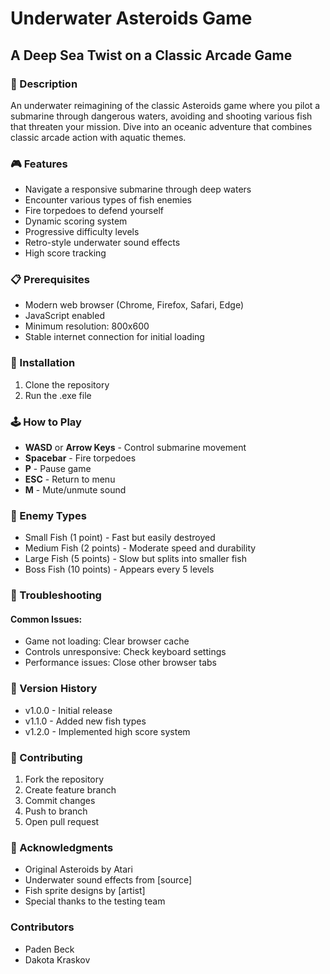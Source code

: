 # Underwater Asteroids Game
## A Deep Sea Twist on a Classic Arcade Game
### 🌊 Description
An underwater reimagining of the classic Asteroids game where you pilot a submarine through dangerous waters, avoiding and shooting various fish that threaten your mission. Dive into an oceanic adventure that combines classic arcade action with aquatic themes.
### 🎮 Features
- Navigate a responsive submarine through deep waters
- Encounter various types of fish enemies
- Fire torpedoes to defend yourself
- Dynamic scoring system
- Progressive difficulty levels
- Retro-style underwater sound effects
- High score tracking
### 📋 Prerequisites
- Modern web browser (Chrome, Firefox, Safari, Edge)
- JavaScript enabled
- Minimum resolution: 800x600
- Stable internet connection for initial loading
### 🚀 Installation
1. Clone the repository
2. Run the .exe file
### 🕹️ How to Play
- **WASD** or **Arrow Keys** - Control submarine movement
- **Spacebar** - Fire torpedoes
- **P** - Pause game
- **ESC** - Return to menu
- **M** - Mute/unmute sound
### 🐠 Enemy Types
- Small Fish (1 point) - Fast but easily destroyed
- Medium Fish (2 points) - Moderate speed and durability
- Large Fish (5 points) - Slow but splits into smaller fish
- Boss Fish (10 points) - Appears every 5 levels
### 🔧 Troubleshooting
#### Common Issues:
- Game not loading: Clear browser cache
- Controls unresponsive: Check keyboard settings
- Performance issues: Close other browser tabs
### 📝 Version History
- v1.0.0 - Initial release
- v1.1.0 - Added new fish types
- v1.2.0 - Implemented high score system
### 👥 Contributing
1. Fork the repository
2. Create feature branch
3. Commit changes
4. Push to branch
5. Open pull request
### 🙏 Acknowledgments
- Original Asteroids by Atari
- Underwater sound effects from [source]
- Fish sprite designs by [artist]
- Special thanks to the testing team
### Contributors
- Paden Beck
- Dakota Kraskov
